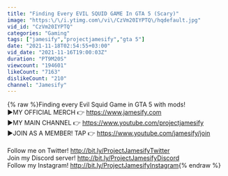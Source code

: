 ```yaml
---
title: "Finding Every EVIL SQUID GAME In GTA 5 (Scary)"
image: "https:\/\/i.ytimg.com\/vi\/CzVm20IYPTQ\/hqdefault.jpg"
vid_id: "CzVm20IYPTQ"
categories: "Gaming"
tags: ["jamesify","projectjamesify","gta 5"]
date: "2021-11-18T02:54:55+03:00"
vid_date: "2021-11-16T19:00:03Z"
duration: "PT9M20S"
viewcount: "194601"
likeCount: "7163"
dislikeCount: "210"
channel: "Jamesify"
---
```

{% raw %}Finding every Evil Squid Game in GTA 5 with mods!<br />▶MY OFFICIAL MERCH 👉 <a rel="nofollow" target="blank" href="https://www.jamesify.com">https://www.jamesify.com</a><br />▶MY MAIN CHANNEL 👉 <a rel="nofollow" target="blank" href="https://www.youtube.com/projectjamesify">https://www.youtube.com/projectjamesify</a><br />▶JOIN AS A MEMBER! TAP 👉 <a rel="nofollow" target="blank" href="https://www.youtube.com/jamesify/join">https://www.youtube.com/jamesify/join</a><br /><br />Follow me on Twitter! <a rel="nofollow" target="blank" href="http://bit.ly/ProjectJamesifyTwitter">http://bit.ly/ProjectJamesifyTwitter</a><br />Join my Discord server! <a rel="nofollow" target="blank" href="http://bit.ly/ProjectJamesifyDiscord">http://bit.ly/ProjectJamesifyDiscord</a><br />Follow my Instagram! <a rel="nofollow" target="blank" href="http://bit.ly/ProjectJamesifyInstagram">http://bit.ly/ProjectJamesifyInstagram</a>{% endraw %}
